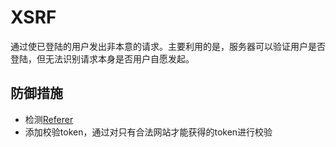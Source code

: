 # XSRF

通过使已登陆的用户发出非本意的请求。主要利用的是，服务器可以验证用户是否登陆，但无法识别请求本身是否用户自愿发起。

## 防御措施

- 检测[Referer](https://zh.wikipedia.org/wiki/HTTP%E5%8F%83%E7%85%A7%E4%BD%8D%E5%9D%80)
- 添加校验token，通过对只有合法网站才能获得的token进行校验